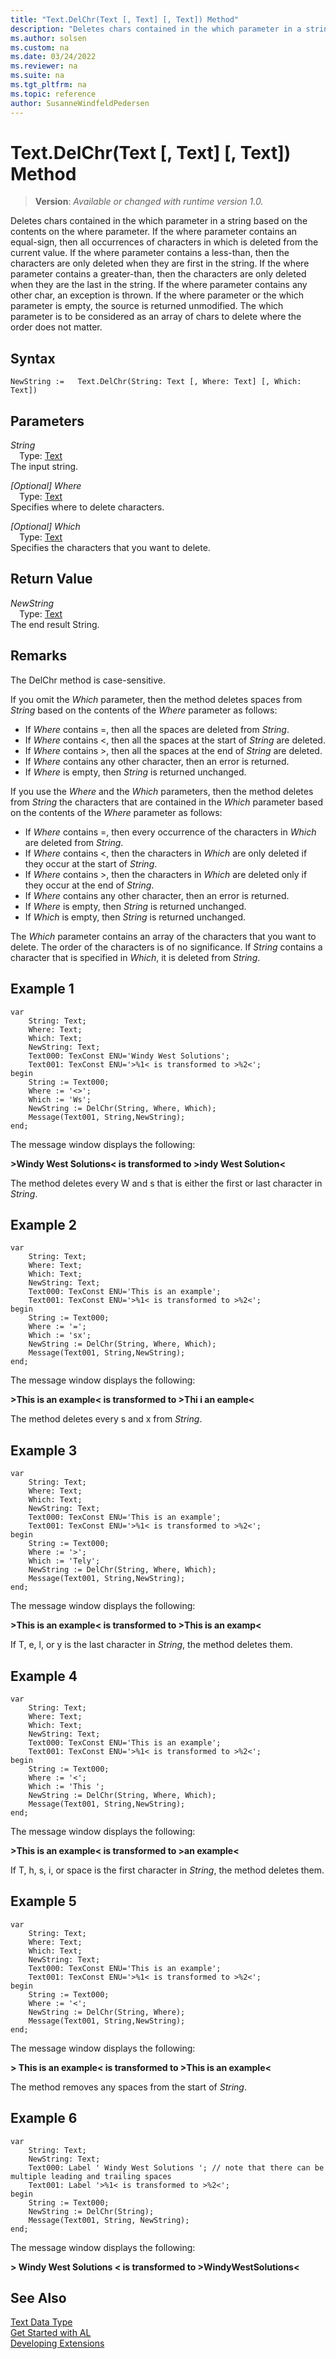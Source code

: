 ```yaml
---
title: "Text.DelChr(Text [, Text] [, Text]) Method"
description: "Deletes chars contained in the which parameter in a string based on the contents on the where parameter."
ms.author: solsen
ms.custom: na
ms.date: 03/24/2022
ms.reviewer: na
ms.suite: na
ms.tgt_pltfrm: na
ms.topic: reference
author: SusanneWindfeldPedersen
---
```

[//]: # (START>DO_NOT_EDIT)
[//]: # (IMPORTANT:Do not edit any of the content between here and the END>DO_NOT_EDIT.)
[//]: # (Any modifications should be made in the .xml files in the ModernDev repo.)
# Text.DelChr(Text [, Text] [, Text]) Method
> **Version**: _Available or changed with runtime version 1.0._

Deletes chars contained in the which parameter in a string based on the contents on the where parameter. If the where parameter contains an equal-sign, then all occurrences of characters in which is deleted from the current value. If the where parameter contains a less-than, then the characters are only deleted when they are first in the string. If the where parameter contains a greater-than, then the characters are only deleted when they are the last in the string. If the where parameter contains any other char, an exception is thrown. If the where parameter or the which parameter is empty, the source is returned unmodified. The which parameter is to be considered as an array of chars to delete where the order does not matter.


## Syntax
```AL
NewString :=   Text.DelChr(String: Text [, Where: Text] [, Which: Text])
```
## Parameters
*String*  
&emsp;Type: [Text](text-data-type.md)  
The input string.
        

*[Optional] Where*  
&emsp;Type: [Text](text-data-type.md)  
Specifies where to delete characters.
        

*[Optional] Which*  
&emsp;Type: [Text](text-data-type.md)  
Specifies the characters that you want to delete.  


## Return Value
*NewString*  
&emsp;Type: [Text](text-data-type.md)  
The end result String.


[//]: # (IMPORTANT: END>DO_NOT_EDIT)

## Remarks  

The DelChr method is case-sensitive.  
  
If you omit the *Which* parameter, then the method deletes spaces from *String* based on the contents of the *Where* parameter as follows:  
  
- If *Where* contains =, then all the spaces are deleted from *String*.  
- If *Where* contains \<, then all the spaces at the start of *String* are deleted.  
- If *Where* contains >, then all the spaces at the end of *String* are deleted.  
- If *Where* contains any other character, then an error is returned.  
- If *Where* is empty, then *String* is returned unchanged.  
  
If you use the *Where* and the *Which* parameters, then the method deletes from *String* the characters that are contained in the *Which* parameter based on the contents of the *Where* parameter as follows:  
  
- If *Where* contains =, then every occurrence of the characters in *Which* are deleted from *String*.  
- If *Where* contains \<, then the characters in *Which* are only deleted if they occur at the start of *String*.  
- If *Where* contains >, then the characters in *Which* are deleted only if they occur at the end of *String*.  
- If *Where* contains any other character, then an error is returned.  
- If *Where* is empty, then *String* is returned unchanged.  
- If *Which* is empty, then *String* is returned unchanged.  
  
The *Which* parameter contains an array of the characters that you want to delete. The order of the characters is of no significance. If *String* contains a character that is specified in *Which*, it is deleted from *String*.  
  
## Example 1

```al
var
    String: Text;
    Where: Text;
    Which: Text;
    NewString: Text;
    Text000: TexConst ENU='Windy West Solutions';
    Text001: TexConst ENU='>%1< is transformed to >%2<';
begin 
    String := Text000;  
    Where := '<>';  
    Which := 'Ws';  
    NewString := DelChr(String, Where, Which);  
    Message(Text001, String,NewString);  
end;
```  
  
 The message window displays the following:  
  
 **>Windy West Solutions\< is transformed to >indy West Solution\<**  
  
 The method deletes every W and s that is either the first or last character in *String*.  
  
## Example 2

```al
var
    String: Text;
    Where: Text;
    Which: Text;
    NewString: Text;
    Text000: TexConst ENU='This is an example';
    Text001: TexConst ENU='>%1< is transformed to >%2<';
begin
    String := Text000;  
    Where := '=';  
    Which := 'sx';  
    NewString := DelChr(String, Where, Which);  
    Message(Text001, String,NewString);  
end;
```  
  
 The message window displays the following:  
  
 **>This is an example\< is transformed to >Thi i an eample\<**  
  
 The method deletes every s and x from *String*.  
  
## Example 3
 
```al
var
    String: Text;
    Where: Text;
    Which: Text;
    NewString: Text;
    Text000: TexConst ENU='This is an example';
    Text001: TexConst ENU='>%1< is transformed to >%2<';
begin
    String := Text000;  
    Where := '>';  
    Which := 'Tely';  
    NewString := DelChr(String, Where, Which);  
    Message(Text001, String,NewString);  
end;
```  
  
 The message window displays the following:  
  
 **>This is an example\< is transformed to >This is an examp\<**  
  
 If T, e, l, or y is the last character in *String*, the method deletes them.  
  
## Example 4

```al
var
    String: Text;
    Where: Text;
    Which: Text;
    NewString: Text;
    Text000: TexConst ENU='This is an example';
    Text001: TexConst ENU='>%1< is transformed to >%2<';
begin 
    String := Text000;  
    Where := '<';  
    Which := 'This ';  
    NewString := DelChr(String, Where, Which);  
    Message(Text001, String,NewString);  
end;
```  
  
 The message window displays the following:  
  
 **>This is an example\< is transformed to >an example\<**  
  
 If T, h, s, i, or space is the first character in *String*, the method deletes them.  
  
## Example 5

```al
var
    String: Text;
    Where: Text;
    Which: Text;
    NewString: Text;
    Text000: TexConst ENU='This is an example';
    Text001: TexConst ENU='>%1< is transformed to >%2<';
begin
    String := Text000;  
    Where := '<';  
    NewString := DelChr(String, Where);  
    Message(Text001, String,NewString);  
end;
```  
  
 The message window displays the following:  
  
 **>     This is an example\< is transformed to >This is an example\<**  
  
 The method removes any spaces from the start of *String*.  
  
## Example 6

```al
var
    String: Text;
    NewString: Text;
    Text000: Label ' Windy West Solutions '; // note that there can be multiple leading and trailing spaces
    Text001: Label '>%1< is transformed to >%2<';
begin
    String := Text000;
    NewString := DelChr(String);
    Message(Text001, String, NewString);
end;
```
The message window displays the following:

**> Windy West Solutions < is transformed to >WindyWestSolutions<**


## See Also
[Text Data Type](text-data-type.md)  
[Get Started with AL](../../devenv-get-started.md)  
[Developing Extensions](../../devenv-dev-overview.md)